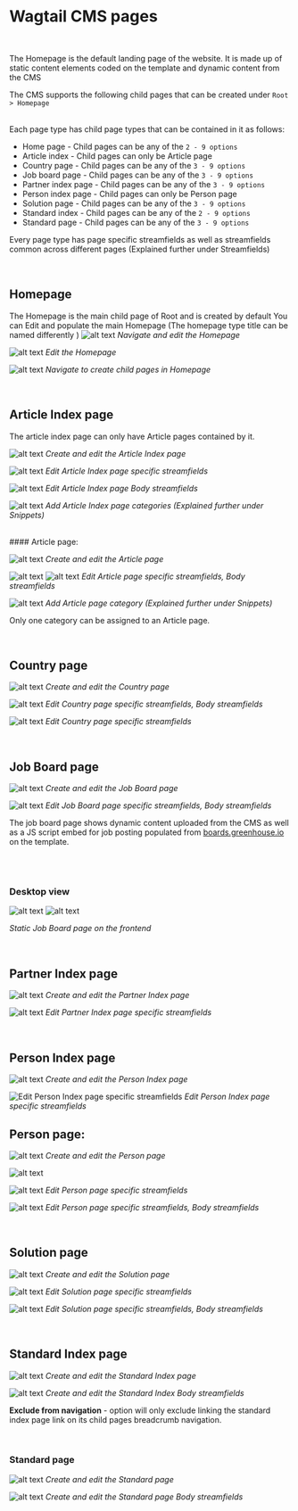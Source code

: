 # Wagtail CMS pages

<br/>

The Homepage is the default landing page of the website. It is made up of static content elements coded on the template and dynamic content from the CMS

The CMS supports the following child pages that can be created under `Root > Homepage`

</br>
Each page type has child page types that can be contained in it as follows:

+ Home page - Child pages can be any of the `2 - 9 options`
+ Article index - Child pages can only be Article page
+ Country page - Child pages can be any of the `3 - 9 options`
+ Job board page - Child pages can be any of the `3 - 9 options`
+ Partner index page - Child pages can be any of the `3 - 9 options`
+ Person index page - Child pages can only be Person page
+ Solution page - Child pages can be any of the `3 - 9 options`
+ Standard index - Child pages can be any of the `2 - 9 options`
+ Standard page - Child pages can be any of the `3 - 9 options`

Every page type has page specific streamfields as well as streamfields common across different pages (Explained further under Streamfields)

<br/>

## Homepage

The Homepage is the main child page of Root and is created by default
You can Edit and populate the main Homepage (The homepage type title can be named differently )
![alt text](../images/root-page-home.png "Root child page - Homepage")
_Navigate and edit the Homepage_

![alt text](../images/root-page.png "Edit Homepage page")
_Edit the Homepage_

![alt text](../images/root-page-type.png "Navigate to create child pages in Homapage")
_Navigate to create child pages in Homepage_

<br/>

## Article Index page

The article index page can only have Article pages contained by it.

![alt text](../images/article-index.png "Create and edit the Article Index page")
_Create and edit the Article Index page_

![alt text](../images/article-index-2.png "Create and edit the Article Index page")
_Edit Article Index page specific streamfields_

![alt text](../images/article-index-3.png "Edit Article Index page Body streamfields")
_Edit Article Index page Body streamfields_

![alt text](../images/article-index-4.png "Add Article Index page categories [Explained further under Snippets]")
_Add Article Index page categories (Explained further under Snippets)_

<br/>
#### Article page:

![alt text](../images/article-page.png "Create and edit the Article page")
_Create and edit the Article page_

![alt text](../images/article-page-2.png "Edit Article page specific streamfields, Body streamfields")
![alt text](../images/article-page-body.png "Edit Article page specific streamfields, Body streamfields")
_Edit Article page specific streamfields, Body streamfields_

![alt text](../images/article-page-3.png "Add Article page category [Explained further under Snippets]")
_Add Article page category (Explained further under Snippets)_


Only one category can be assigned to an Article page.

<br/>

## Country page

![alt text](../images/country-page.png "Create and edit the Country page")
_Create and edit the Country page_

![alt text](../images/country-page-2.png "Edit Country page specific streamfields, Body streamfields")
_Edit Country page specific streamfields, Body streamfields_

![alt text](../images/country-page-3.png "Edit Country page specific streamfields")
_Edit Country page specific streamfields_

<br/>

## Job Board page


![alt text](../images/job-index.png "Create and edit the Job Board page")
_Create and edit the Job Board page_

![alt text](../images/job-index-2.png "Edit Job Board page specific streamfields, Body streamfields")
_Edit Job Board page specific streamfields, Body streamfields_

The job board page shows dynamic content uploaded from the CMS as well
as a JS script embed for job posting populated
from [boards.greenhouse.io](https://boards.greenhouse.io) on the template.

<br/><br/>

### Desktop view

![alt text](../images/job-board-desktop.png "Static Job Board page on the frontend")
![alt text](../images/job-board-desktop-2.png "Static Job Board page on the frontend - Form")

_Static Job Board page on the frontend_

<br/>

## Partner Index page

![alt text](../images/partner-index.png "Static Job Board page on the frontend")
_Create and edit the Partner Index page_

![alt text](../images/partner-index-2.png "Static Job Board page on the frontend - Form")
_Edit Partner Index page specific streamfields_

<br/>

## Person Index page

![alt text](../images/person-index-page.png "Create and edit the Person Index page")
_Create and edit the Person Index page_

![Edit Person Index page specific streamfields](../images/person-page-a.png "Edit Person Index page specific streamfields")
_Edit Person Index page specific streamfields_

## Person page:

![alt text](../images/person-page.png "Create and edit the Person page")
_Create and edit the Person page_

![alt text](../images/person-page-2.png "Edit Person page specific streamfields")

![alt text](../images/person-page-3.png "Edit Person page specific streamfields")
_Edit Person page specific streamfields_


![alt text](../images/person-page-4.png "Edit Person page specific streamfields, Body streamfields")
_Edit Person page specific streamfields, Body streamfields_

<br/>

## Solution page

![alt text](../images/solution-page.png "Create and edit the Solution page")
_Create and edit the Solution page_

![alt text](../images/solution-page-2.png "Edit Solution page specific streamfields")
_Edit Solution page specific streamfields_

![alt text](../images/solution-page-3.png "Edit Solution page specific streamfields, Body streamfields")
_Edit Solution page specific streamfields, Body streamfields_

<br/>

## Standard Index page

![alt text](../images/standard-index.png "Create and edit the Standard Index page")
_Create and edit the Standard Index page_

![alt text](../images/standard-index-2.png "Create and edit the Standard Index Body streamfields")
_Create and edit the Standard Index Body streamfields_

**Exclude from navigation** - option will only exclude linking the standard index page link on its child pages breadcrumb navigation.

<br/>

### Standard page

![alt text](../images/standard-page.png "Create and edit the Standard page")
_Create and edit the Standard page_


![alt text](../images/standard-page-2.png "Create and edit the Standard page Body streamfields")
_Create and edit the Standard page Body streamfields_
